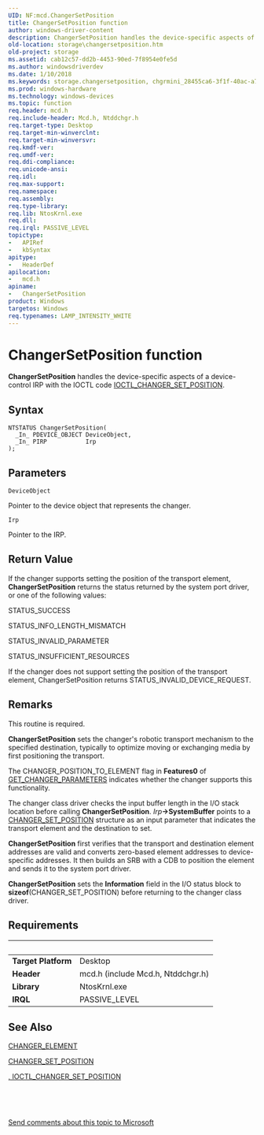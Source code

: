 ```yaml
---
UID: NF:mcd.ChangerSetPosition
title: ChangerSetPosition function
author: windows-driver-content
description: ChangerSetPosition handles the device-specific aspects of a device-control IRP with the IOCTL code IOCTL_CHANGER_SET_POSITION.
old-location: storage\changersetposition.htm
old-project: storage
ms.assetid: cab12c57-dd2b-4453-90ed-7f8954e0fe5d
ms.author: windowsdriverdev
ms.date: 1/10/2018
ms.keywords: storage.changersetposition, chgrmini_28455ca6-3f1f-40ac-a756-c1f026f35f87.xml, ChangerSetPosition function [Storage Devices], mcd/ChangerSetPosition, ChangerSetPosition
ms.prod: windows-hardware
ms.technology: windows-devices
ms.topic: function
req.header: mcd.h
req.include-header: Mcd.h, Ntddchgr.h
req.target-type: Desktop
req.target-min-winverclnt: 
req.target-min-winversvr: 
req.kmdf-ver: 
req.umdf-ver: 
req.ddi-compliance: 
req.unicode-ansi: 
req.idl: 
req.max-support: 
req.namespace: 
req.assembly: 
req.type-library: 
req.lib: NtosKrnl.exe
req.dll: 
req.irql: PASSIVE_LEVEL
topictype:
-	APIRef
-	kbSyntax
apitype:
-	HeaderDef
apilocation:
-	mcd.h
apiname:
-	ChangerSetPosition
product: Windows
targetos: Windows
req.typenames: LAMP_INTENSITY_WHITE
---
```



# ChangerSetPosition function
<b>ChangerSetPosition</b> handles the device-specific aspects of a device-control IRP with the IOCTL code <a href="..\ntddchgr\ni-ntddchgr-ioctl_changer_set_position.md">IOCTL_CHANGER_SET_POSITION</a>.

## Syntax

````
NTSTATUS ChangerSetPosition(
  _In_ PDEVICE_OBJECT DeviceObject,
  _In_ PIRP           Irp
);
````

## Parameters

`DeviceObject`

Pointer to the device object that represents the changer.

`Irp`

Pointer to the IRP.


## Return Value

If the changer supports setting the position of the transport element, <b>ChangerSetPosition</b> returns the status returned by the system port driver, or one of the following values:
      

STATUS_SUCCESS

STATUS_INFO_LENGTH_MISMATCH

STATUS_INVALID_PARAMETER

STATUS_INSUFFICIENT_RESOURCES

If the changer does not support setting the position of the transport element, ChangerSetPosition returns STATUS_INVALID_DEVICE_REQUEST.

## Remarks

This routine is required.

<b>ChangerSetPosition</b> sets the changer's robotic transport mechanism to the specified destination, typically to optimize moving or exchanging media by first positioning the transport.

The CHANGER_POSITION_TO_ELEMENT flag in <b>Features0</b> of <a href="..\ntddchgr\ns-ntddchgr-_get_changer_parameters.md">GET_CHANGER_PARAMETERS</a> indicates whether the changer supports this functionality.

The changer class driver checks the input buffer length in the I/O stack location before calling <b>ChangerSetPosition</b>. <i>Irp</i><b>-&gt;SystemBuffer</b> points to a <a href="..\ntddchgr\ns-ntddchgr-_changer_set_position.md">CHANGER_SET_POSITION</a> structure as an input parameter that indicates the transport element and the destination to set. 

<b>ChangerSetPosition</b> first verifies that the transport and destination element addresses are valid and converts zero-based element addresses to device-specific addresses. It then builds an SRB with a CDB to position the element and sends it to the system port driver.

<b>ChangerSetPosition</b> sets the <b>Information</b> field in the I/O status block to <b>sizeof</b>(CHANGER_SET_POSITION) before returning to the changer class driver.

## Requirements
| &nbsp; | &nbsp; |
| ---- |:---- |
| **Target Platform** | Desktop |
| **Header** | mcd.h (include Mcd.h, Ntddchgr.h) |
| **Library** | NtosKrnl.exe |
| **IRQL** | PASSIVE_LEVEL |

## See Also

<a href="..\ntddchgr\ns-ntddchgr-_changer_element.md">CHANGER_ELEMENT</a>



<a href="..\ntddchgr\ns-ntddchgr-_changer_set_position.md">CHANGER_SET_POSITION</a>



<a href="..\ntddchgr\ni-ntddchgr-ioctl_changer_set_position.md">, IOCTL_CHANGER_SET_POSITION</a>



 

 

<a href="mailto:wsddocfb@microsoft.com?subject=Documentation%20feedback [storage\storage]:%20ChangerSetPosition function%20 RELEASE:%20(1/10/2018)&amp;body=%0A%0APRIVACY STATEMENT%0A%0AWe use your feedback to improve the documentation. We don't use your email address for any other purpose, and we'll remove your email address from our system after the issue that you're reporting is fixed. While we're working to fix this issue, we might send you an email message to ask for more info. Later, we might also send you an email message to let you know that we've addressed your feedback.%0A%0AFor more info about Microsoft's privacy policy, see http://privacy.microsoft.com/en-us/default.aspx." title="Send comments about this topic to Microsoft">Send comments about this topic to Microsoft</a>